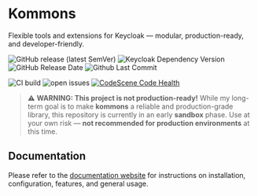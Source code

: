# Kommons

Flexible tools and extensions for Keycloak — modular, production-ready, and developer-friendly.

![GitHub release (latest SemVer)](https://img.shields.io/github/v/release/sventorben/kommons?sort=semver)
![Keycloak Dependency Version](https://img.shields.io/badge/Keycloak-26.2.4-blue)
![GitHub Release Date](https://img.shields.io/github/release-date-pre/sventorben/kommons)
![Github Last Commit](https://img.shields.io/github/last-commit/sventorben/kommons)

![CI build](https://github.com/sventorben/kommons/actions/workflows/buildAndTest.yml/badge.svg)
![open issues](https://img.shields.io/github/issues/sventorben/kommons)
[![CodeScene Code Health](https://codescene.io/projects/66785/status-badges/average-code-health)](https://codescene.io/projects/66785)

> ⚠️ **WARNING: This project is not production-ready!**
> While my long-term goal is to make **kommons** a reliable and production-grade library, this repository is currently in an early **sandbox** phase.
> Use at your own risk — **not recommended for production environments** at this time.


## Documentation

Please refer to the [documentation website](https://sventorben.github.io/kommons/) for instructions on installation, configuration, features, and general usage.
